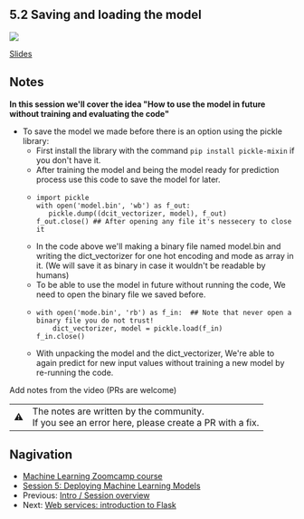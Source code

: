 
## 5.2 Saving and loading the model

<a href="https://www.youtube.com/watch?v=EJpqZ7OlwFU"><img src="images/thumbnail-5-02.jpg"></a>
 

[Slides](https://www.slideshare.net/AlexeyGrigorev/ml-zoomcamp-5-model-deployment)


## Notes
**In this session we'll cover the idea "How to use the model in future without training and evaluating the code"**
- To save the model we made before there is an option using the pickle library:
  - First install the library with the command ```pip install pickle-mixin``` if you don't have it.
  - After training the model and being the model ready for prediction process use this code to save the model for later.
  - ```
    import pickle
    with open('model.bin', 'wb') as f_out:
       pickle.dump((dcit_vectorizer, model), f_out)
    f_out.close() ## After opening any file it's nessecery to close it
      ```
  - In the code above we'll making a binary file named model.bin and writing the dict_vectorizer for one hot encoding and mode as array in it. (We will save it as binary in case it wouldn't be readable by humans)
  - To be able to use the model in future without running the code, We need to open the binary file we saved before.
  - ```
    with open('mode.bin', 'rb') as f_in:  ## Note that never open a binary file you do not trust!
        dict_vectorizer, model = pickle.load(f_in)
    f_in.close()
     ```
   - With unpacking the model and the dict_vectorizer, We're able to again predict for new input values without training a new model by re-running the code.
  


Add notes from the video (PRs are welcome)


<table>
   <tr>
      <td>⚠️</td>
      <td>
         The notes are written by the community. <br>
         If you see an error here, please create a PR with a fix.
      </td>
   </tr>
</table>


## Nagivation

* [Machine Learning Zoomcamp course](../)
* [Session 5: Deploying Machine Learning Models](./)
* Previous: [Intro / Session overview](01-intro.md)
* Next: [Web services: introduction to Flask](03-flask-intro.md)

